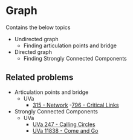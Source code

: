# Graph
Contains the below topics
- Undirected graph
  - Finding articulation points and bridge
- Directed graph
  - Finding Strongly Connected Components

## Related problems
- Articulation points and bridge
  - UVa
    - [315 - Network](https://uva.onlinejudge.org/index.php?option=com_onlinejudge&Itemid=8&page=show_problem&category=24&problem=251)
    -[796 - Critical Links](https://uva.onlinejudge.org/index.php?option=com_onlinejudge&Itemid=8&page=show_problem&category=24&problem=737)
- Strongly Connected Components
  - UVa
    - [UVa 247 - Calling Circles](https://uva.onlinejudge.org/index.php?option=com_onlinejudge&Itemid=8&page=show_problem&category=24&problem=183)
    - [UVa 11838 - Come and Go](https://uva.onlinejudge.org/index.php?option=com_onlinejudge&Itemid=8&page=show_problem&problem=2938)
